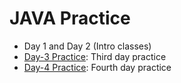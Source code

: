 # JAVA Practice
- Day 1 and Day 2 (Intro classes)
- [Day-3 Practice](../../tree/Day-3): Third day practice
- [Day-4 Practice](../../tree/Day-4): Fourth day practice
